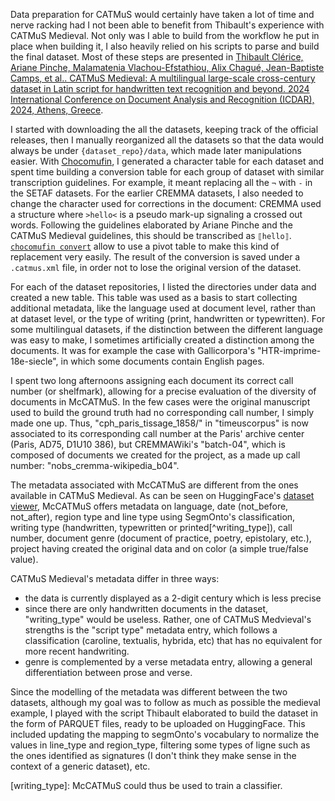 <!--
.. title: 021 - The CATMuS Modern dataset #4
.. slug: 021
.. date: 2024-08-29
.. tags: CATMuS, HTR, datasets
.. category: dataset
.. link: 
.. status: draft
.. description: 
.. type: text
-->

Data preparation for CATMuS would certainly have taken a lot of time and nerve racking had I not been able to benefit from Thibault's experience with CATMuS Medieval. Not only was I able to build from the workflow he put in place when building it, I also heavily relied on his scripts to parse and build the final dataset. Most of these steps are presented in [Thibault Clérice, Ariane Pinche, Malamatenia Vlachou-Efstathiou, Alix Chagué, Jean-Baptiste Camps, et al.. CATMuS Medieval: A multilingual large-scale cross-century dataset in Latin script for handwritten text recognition and beyond. 2024 International Conference on Document Analysis and Recognition (ICDAR), 2024, Athens, Greece](https://univ-paris8.hal.science/hal-04453952v1).

I started with downloading the all the datasets, keeping track of the official releases, then I manually reorganized all the datasets so that the data would always be under `{dataset_repo}/data`, which made later manipulations easier. With [Chocomufin](https://github.com/PonteIneptique/choco-mufin), I generated a character table for each dataset and spent time building a conversion table for each group of dataset with similar transcription guidelines. For example, it meant replacing all the `¬` with `-` in the SETAF datasets. For the earlier CREMMA datasets, I also needed to change the character used for corrections in the document: CREMMA used a structure where `>hello<` is a pseudo mark-up signaling a crossed out words. Following the guidelines elaborated by Ariane Pinche and the CATMuS Medieval guidelines, this should be transcribed as `⟦hello⟧`. [`chocomufin convert`](https://github.com/PonteIneptique/choco-mufin?tab=readme-ov-file#commands) allow to use a pivot table to make this kind of replacement very easily. The result of the conversion is saved under a `.catmus.xml` file, in order not to lose the original version of the dataset.

For each of the dataset repositories, I listed the directories under data and created a new table. This table was used as a basis to start collecting additional metadata, like the language used at document level, rather than at dataset level, or the type of writing (print, handwritten or typewritten). For some multilingual datasets, if the distinction between the different language was easy to make, I sometimes artificially created a distinction among the documents. It was for example the case with Gallicorpora's "HTR-imprime-18e-siecle", in which some documents contain English pages.

I spent two long afternoons assigning each document its correct call number (or shelfmark), allowing for a precise evaluation of the diversity of documents in McCATMuS. In the few cases were the original manuscript used to build the ground truth had no corresponding call number, I simply made one up. Thus, "cph_paris_tissage_1858/" in "timeuscorpus" is now associated to its corresponding call number at the Paris' archive center (Paris, AD75, D1U10 386), but CREMMAWiki's "batch-04", which is composed of documents we created for the project, as a made up call number: "nobs_cremma-wikipedia_b04".

The metadata associated with McCATMuS are different from the ones available in CATMuS Medieval. As can be seen on HuggingFace's [dataset viewer](https://huggingface.co/datasets/CATMuS/modern), McCATMuS offers metadata on language, date (not_before, not_after), region type and line type using SegmOnto's classification, writing type (handwritten, typewritten or printed[^writing_type]), call number, document genre (document of practice, poetry, epistolary, etc.), project having created the original data and on color (a simple true/false value).

CATMuS Medieval's metadata differ in three ways:

- the data is currently displayed as a 2-digit century which is less precise
- since there are only handwritten documents in the dataset, "writing_type" would be useless. Rather, one of CATMuS Medvieval's strengths is the "script type" metadata entry, which follows a classification (caroline, textualis, hybrida, etc) that has no equivalent for more recent handwriting.
- genre is complemented by a verse metadata entry, allowing a general differentiation between prose and verse.

Since the modelling of the metadata was different between the two datasets, although my goal was to follow as much as possible the medieval example, I played with the script Thibault elaborated to build the dataset in the form of PARQUET files, ready to be uploaded on HuggingFace. This included updating the mapping to segmOnto's vocabulary to normalize the values in line_type and region_type, filtering some types of ligne such as the ones identified as signatures (I don't think they make sense in the context of a generic dataset), etc. 


[writing_type]: McCATMuS could thus be used to train a classifier.
